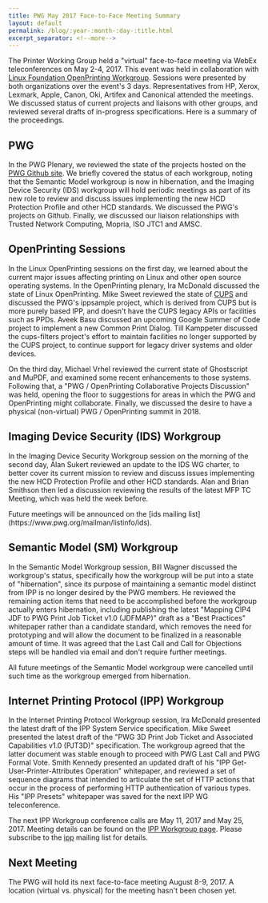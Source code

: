 ```yaml
---
title: PWG May 2017 Face-to-Face Meeting Summary
layout: default
permalink: /blog/:year-:month-:day-:title.html
excerpt_separator: <!--more-->
---
```


The Printer Working Group held a "virtual" face-to-face meeting via
WebEx teleconferences on May 2-4, 2017. This event was held in
collaboration with [Linux Foundation OpenPrinting Workgroup](http://www.linuxfoundation.org/collaborate/workgroups/openprinting).
Sessions were presented by both organizations over the event's 3 days.
Representatives from HP, Xerox, Lexmark, Apple, Canon, Oki, Artifex and
Canonical attended the meetings. We discussed status of current projects
and liaisons with other groups, and reviewed
several drafts of in-progress specifications. Here is a summary of the
proceedings.

<!--more-->

PWG
---

In the PWG Plenary, we reviewed the state of the projects hosted on the
[PWG Github site](https://github.com/istopwg). We briefly covered the status of each workgroup, noting that the
Semantic Model workgroup is now in hibernation, and the Imaging
Device Security (IDS) workgroup will hold periodic meetings as part
of its new role to review and discuss issues implementing the new HCD
Protection Profile and other HCD standards. We discussed the PWG's
projects on Github. Finally, we
discussed our liaison relationships with Trusted Network Computing,
Mopria, ISO JTC1 and AMSC.


OpenPrinting Sessions
---------------------

In the Linux OpenPrinting sessions on the first day, we learned about
the current major issues affecting printing on Linux and other open
source operating systems. In the OpenPrinting plenary, Ira McDonald
discussed the state of Linux OpenPrinting. Mike Sweet reviewed the state
of [CUPS](https://www.cups.org/) and discussed the PWG's
ippsample project, which is derived from CUPS but is more purely based
IPP, and doesn't have the CUPS legacy APIs or facilities such as PPDs.
Aveek Basu discussed an upcoming Google Summer of Code project to
implement a new Common Print Dialog. Till Kamppeter discussed the
cups-filters project's effort to maintain facilities no longer supported
by the CUPS project, to continue support for legacy driver systems and
older devices.

On the third day, Michael Vrhel reviewed the current state of
Ghostscript and MuPDF, and examined some recent enhancements to those
systems. Following that, a "PWG / OpenPrinting Collaborative Projects
Discussion" was held, opening the floor to suggestions for areas in
which the PWG and OpenPrinting might collaborate. Finally, we discussed
the desire to have a physical (non-virtual) PWG / OpenPrinting summit in
2018.


Imaging Device Security (IDS) Workgroup
---------------------------------------

In the Imaging Device Security Workgroup session on the morning of
the second day, Alan Sukert reviewed an update to the IDS WG charter, to
better cover its current mission to review and discuss issues
implementing the new HCD Protection Profile and other HCD standards.
Alan and Brian Smithson then led a
discussion reviewing the results of the latest MFP TC Meeting, which was
held the week before.</p>

<p>Future meetings will be announced on the [ids mailing list](https://www.pwg.org/mailman/listinfo/ids).


Semantic Model (SM) Workgroup
-----------------------------

In the Semantic Model Workgroup session, Bill Wagner discussed
the workgroup's status, specifically how the workgroup will be put into a
state of "hibernation", since its purpose of maintaining a semantic
model distinct from IPP is no longer desired by the PWG members. He
reviewed the remaining action items that need to be accomplished before
the workgroup actually enters hibernation, including publishing the
latest "Mapping CIP4 JDF to PWG Print Job Ticket v1.0 (JDFMAP)" draft as
a "Best Practices" whitepaper rather than a candidate standard, which
removes the need for prototyping and will allow the document to be
finalized in a reasonable amount of time. It was agreed that the Last
Call and Call for Objections steps will be handled via email and don't
require further meetings.

All future meetings of the Semantic Model workgroup were cancelled until such time as the workgroup emerged from hibernation.


Internet Printing Protocol (IPP) Workgroup
------------------------------------------

In the Internet Printing Protocol Workgroup session, Ira McDonald
presented the latest draft of
the IPP System Service specification. Mike Sweet presented the latest
draft of the "PWG 3D Print Job Ticket and Associated Capabilities v1.0 (PJT3D)" specification. The workgroup agreed
that the latter document was stable enough to proceed with PWG Last
Call and PWG Formal Vote. Smith
Kennedy presented an updated draft of his "IPP
Get-User-Printer-Attributes Operation" whitepaper, and reviewed a set of
sequence diagrams that intended to articulate the set of HTTP actions
that occur in the process of performing HTTP authentication of various
types. His "IPP Presets" whitepaper was saved for the next IPP WG
teleconference.

The next IPP Workgroup conference calls are May 11, 2017 and May 25,
2017. Meeting details can be found on the [IPP Workgroup page](/ipp/).
Please subscribe to the [ipp](https://www.pwg.org/mailman/listinfo/ipp)
mailing list for details.


Next Meeting
------------

The PWG will hold its next face-to-face meeting August 8-9, 2017. A
location (virtual vs. physical) for the meeting hasn't been chosen yet.
